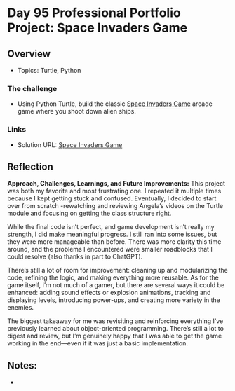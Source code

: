 # Day 95 Professional Portfolio Project: Space Invaders Game

## Overview

- Topics: Turtle, Python

### The challenge

- Using Python Turtle, build the classic [Space Invaders Game](https://en.wikipedia.org/wiki/Space_Invaders) arcade game where you shoot down alien ships.
 
### Links

- Solution URL: [Space Invaders Game](https://github.com/Mikerniker/100_Days_of_Python/tree/main/Day95)

## Reflection
**Approach, Challenges, Learnings, and Future Improvements:**
This project was both my favorite and most frustrating one. I repeated it multiple times because I kept getting stuck and confused. Eventually, I decided to start over from scratch -rewatching and reviewing Angela’s videos on the Turtle module and focusing on getting the class structure right.

While the final code isn’t perfect, and game development isn’t really my strength, I did make meaningful progress. I still ran into some issues, but they were more manageable than before. There was more clarity this time around, and the problems I encountered were smaller roadblocks that I could resolve (also thanks in part to ChatGPT).

There’s still a lot of room for improvement: cleaning up and modularizing the code, refining the logic, and making everything more reusable. As for the game itself, I’m not much of a gamer, but there are several ways it could be enhanced: adding sound effects or explosion animations, tracking and displaying levels, introducing power-ups, and creating more variety in the enemies.

The biggest takeaway for me was revisiting and reinforcing everything I’ve previously learned about object-oriented programming. There’s still a lot to digest and review, but I’m genuinely happy that I was able to get the game working in the end—even if it was just a basic implementation.

## Notes: 
- 